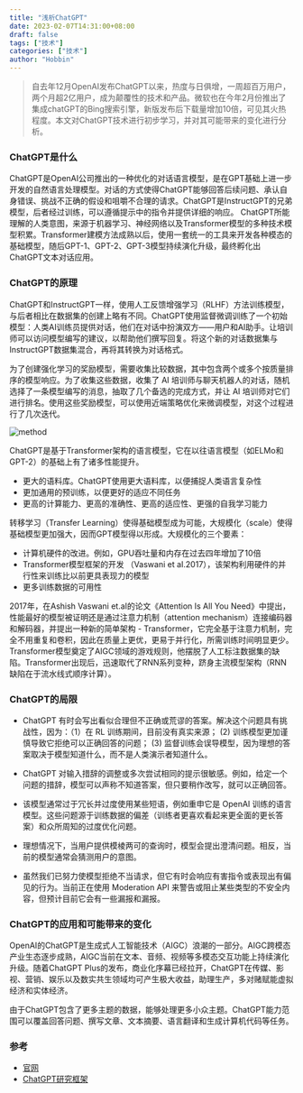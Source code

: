 ```yaml
---
title: "浅析ChatGPT"
date: 2023-02-07T14:31:00+08:00
draft: false
tags: ["技术"]
categories: ["技术"]
author: "Hobbin"
---
```


> 自去年12月OpenAI发布ChatGPT以来，热度与日俱增，一周超百万用户，两个月超2亿用户，成为颠覆性的技术和产品。微软也在今年2月份推出了集成chatGPT的Bing搜索引擎，新版发布后下载量增加10倍，可见其火热程度。本文对ChatGPT技术进行初步学习，并对其可能带来的变化进行分析。

### ChatGPT是什么
ChatGPT是OpenAI公司推出的一种优化的对话语言模型，是在GPT基础上进一步开发的自然语言处理模型。对话的方式使得ChatGPT能够回答后续问题、承认自身错误、挑战不正确的假设和咀嚼不合理的请求。ChatGPT是InstructGPT的兄弟模型，后者经过训练，可以遵循提示中的指令并提供详细的响应。
ChatGPT所能理解的人类意图，来源于机器学习、神经网络以及Transformer模型的多种技术模型积累。Transformer建模方法成熟以后，使用一套统一的工具来开发各种模态的基础模型，随后GPT-1、GPT-2、GPT-3模型持续演化升级，最终孵化出ChatGPT文本对话应用。

### ChatGPT的原理
ChatGPT和InstructGPT一样，使用人工反馈增强学习（RLHF）方法训练模型，与后者相比在数据集的创建上略有不同。ChatGPT使用监督微调训练了一个初始模型：人类AI训练员提供对话，他们在对话中扮演双方——用户和AI助手。让培训师可以访问模型编写的建议，以帮助他们撰写回复。将这个新的对话数据集与InstructGPT数据集混合，再将其转换为对话格式。

为了创建强化学习的奖励模型，需要收集比较数据，其中包含两个或多个按质量排序的模型响应。为了收集这些数据，收集了 AI 培训师与聊天机器人的对话，随机选择了一条模型编写的消息，抽取了几个备选的完成方式，并让 AI 培训师对它们进行排名。使用这些奖励模型，可以使用近端策略优化来微调模型，对这个过程进行了几次迭代。

![method]((../../static/img/20230207/ChatGPT_Diagram.svg))

ChatGPT是基于Transformer架构的语言模型，它在以往语言模型（如ELMo和GPT-2）的基础上有了诸多性能提升。

* 更大的语料库。ChatGPT使用更大语料库，以便捕捉人类语言复杂性
* 更加通用的预训练，以便更好的适应不同任务
* 更高的计算能力、更高的准确性、更高的适应性、更强的自我学习能力

转移学习（Transfer Learning）使得基础模型成为可能，大规模化（scale）使得基础模型更加强大，因而GPT模型得以形成。大规模化的三个要素：

* 计算机硬件的改进。例如，GPU吞吐量和内存在过去四年增加了10倍
* Transformer模型框架的开发 （Vaswani et aI.2017），该架构利用硬件的并行性来训练比以前更具表现力的模型
* 更多训练数据的可用性

2017年，在Ashish Vaswani et.aI的论文《Attention Is All You Need》中提出，性能最好的模型被证明还是通过注意力机制（attention mechanism）连接编码器和解码器，并提出一种新的简单架构 - Transformer，它完全基于注意力机制，完全不用重复和卷积，因此在质量上更优，更易于并行化，所需训练时间明显更少。Transformer模型奠定了AIGC领域的游戏规则，他摆脱了人工标注数据集的缺陷。Transformer出现后，迅速取代了RNN系列变种，跻身主流模型架构（RNN缺陷在于流水线式顺序计算）。


### ChatGPT的局限

* ChatGPT 有时会写出看似合理但不正确或荒谬的答案。解决这个问题具有挑战性，因为：（1）在 RL 训练期间，目前没有真实来源； (2) 训练模型更加谨慎导致它拒绝可以正确回答的问题； (3) 监督训练会误导模型，因为理想的答案取决于模型知道什么，而不是人类演示者知道什么。

* ChatGPT 对输入措辞的调整或多次尝试相同的提示很敏感。例如，给定一个问题的措辞，模型可以声称不知道答案，但只要稍作改写，就可以正确回答。

* 该模型通常过于冗长并过度使用某些短语，例如重申它是 OpenAI 训练的语言模型。这些问题源于训练数据的偏差（训练者更喜欢看起来更全面的更长答案）和众所周知的过度优化问题。 

* 理想情况下，当用户提供模棱两可的查询时，模型会提出澄清问题。相反，当前的模型通常会猜测用户的意图。

* 虽然我们已努力使模型拒绝不当请求，但它有时会响应有害指令或表现出有偏见的行为。当前正在使用 Moderation API 来警告或阻止某些类型的不安全内容，但预计目前它会有一些漏报和漏报。

### ChatGPT的应用和可能带来的变化

OpenAI的ChatGPT是生成式人工智能技术（AIGC）浪潮的一部分。AIGC跨模态产业生态逐步成熟，AIGC当前在文本、音频、视频等多模态交互功能上持续演化升级。随着ChatGPT Plus的发布，商业化序幕已经拉开，ChatGPT在传媒、影视、营销、娱乐以及数实共生领域均可产生极大收益，助理生产，多对赌赋能虚拟经济和实体经济。

由于ChatGPT包含了更多主题的数据，能够处理更多小众主题。ChatGPT能力范围可以覆盖回答问题、撰写文章、文本摘要、语言翻译和生成计算机代码等任务。


### 参考

* [官网](https://openai.com/blog/chatgpt/)
* [ChatGPT研究框架](https://new.qq.com/rain/a/20230208A09KP400)